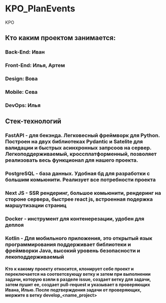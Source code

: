 # KPO_PlanEvents
KPO

## Кто каким проектом занимается:
### Back-End: Иван
### Front-End: Илья, Артем
### Design: Вова
### Mobile: Сева
### DevOps: Илья

## Стек-технологий
### FastAPI - для бекэнда. Легковесный фреймворк для Python. Построен на двух библиотеках Pydantic и Satelite для валидации и быстрых асинхронных запрсоов на сервер. Легкоподдерживаемый, кроссплатформенный, позволяет реализовать весь функционал для нашего проекта.
### PostgreSQL - база данных. Удобная бд для разработки с большим комьюнити. Реализует все потребности проекта
### Next JS - SSR рендеринг, большое комьюнити, рендеринг на стороне сервера, быстрее react js, встроенная подержка маршутизации страниц
### Docker - инструмент для контенерезации, удобен для деплоя
### Kotlin - Для мобильного приложения, это открытый язык программирования поддерживает библиотеки и фреймворки Java, высокий уровень безопасности и лекоподдерживаемый

#### Кто к какому проекту относится, клонирует себе проект и переключается на соответсвующу ветку и затем при выполнении задачи, которую взяли в разделе issue, создает ветку для задачи, затем пушит ее, создает pull-request и указывает в проверяющих Ивана, Илью. После подтверждения задачи от проверяющих, мержите в ветку develop_<name_project>
